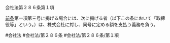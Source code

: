 会社法第２８６条第１項

[前条](会社法＿＿＿＿第２８５条第１項)第一項第三号に掲げる場合には、次に掲げる者（以下この条において「取締役等」という。）は、株式会社に対し、同号に定める額を支払う義務を負う。

#会社法
#会社法/第２８６条
#会社法/第２８６条/第１項
